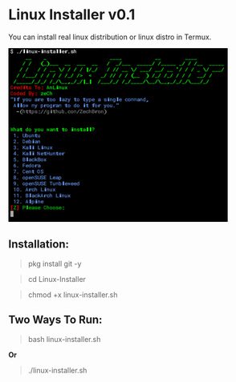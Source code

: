 # Linux Installer v0.1
You can install real linux distribution or linux distro in Termux.

![Linux Installer By AnLinux coded-by-zech](https://github.com/ZechBron/Linux-Installer/blob/linux-installer-images/Linux%20Installer%20By%20AnLinux%20coded-by-zech.png)

## Installation:
> pkg install git -y

> cd Linux-Installer

> chmod +x linux-installer.sh

## Two Ways To Run:
> bash linux-installer.sh

__Or__

> ./linux-installer.sh
